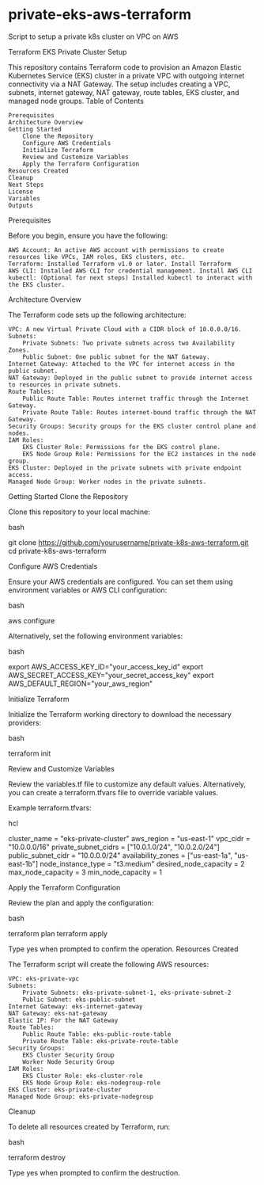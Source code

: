 # private-eks-aws-terraform
Script to setup a private k8s cluster on VPC on AWS

Terraform EKS Private Cluster Setup

This repository contains Terraform code to provision an Amazon Elastic Kubernetes Service (EKS) cluster in a private VPC with outgoing internet connectivity via a NAT Gateway. The setup includes creating a VPC, subnets, internet gateway, NAT gateway, route tables, EKS cluster, and managed node groups.
Table of Contents

    Prerequisites
    Architecture Overview
    Getting Started
        Clone the Repository
        Configure AWS Credentials
        Initialize Terraform
        Review and Customize Variables
        Apply the Terraform Configuration
    Resources Created
    Cleanup
    Next Steps
    License
    Variables
    Outputs

Prerequisites

Before you begin, ensure you have the following:

    AWS Account: An active AWS account with permissions to create resources like VPCs, IAM roles, EKS clusters, etc.
    Terraform: Installed Terraform v1.0 or later. Install Terraform
    AWS CLI: Installed AWS CLI for credential management. Install AWS CLI
    kubectl: (Optional for next steps) Installed kubectl to interact with the EKS cluster.

Architecture Overview

The Terraform code sets up the following architecture:

    VPC: A new Virtual Private Cloud with a CIDR block of 10.0.0.0/16.
    Subnets:
        Private Subnets: Two private subnets across two Availability Zones.
        Public Subnet: One public subnet for the NAT Gateway.
    Internet Gateway: Attached to the VPC for internet access in the public subnet.
    NAT Gateway: Deployed in the public subnet to provide internet access to resources in private subnets.
    Route Tables:
        Public Route Table: Routes internet traffic through the Internet Gateway.
        Private Route Table: Routes internet-bound traffic through the NAT Gateway.
    Security Groups: Security groups for the EKS cluster control plane and nodes.
    IAM Roles:
        EKS Cluster Role: Permissions for the EKS control plane.
        EKS Node Group Role: Permissions for the EC2 instances in the node group.
    EKS Cluster: Deployed in the private subnets with private endpoint access.
    Managed Node Group: Worker nodes in the private subnets.

Getting Started
Clone the Repository

Clone this repository to your local machine:

bash

git clone https://github.com/yourusername/private-k8s-aws-terraform.git
cd private-k8s-aws-terraform

Configure AWS Credentials

Ensure your AWS credentials are configured. You can set them using environment variables or AWS CLI configuration:

bash

aws configure

Alternatively, set the following environment variables:

bash

export AWS_ACCESS_KEY_ID="your_access_key_id"
export AWS_SECRET_ACCESS_KEY="your_secret_access_key"
export AWS_DEFAULT_REGION="your_aws_region"

Initialize Terraform

Initialize the Terraform working directory to download the necessary providers:

bash

terraform init

Review and Customize Variables

Review the variables.tf file to customize any default values. Alternatively, you can create a terraform.tfvars file to override variable values.

Example terraform.tfvars:

hcl

cluster_name          = "eks-private-cluster"
aws_region            = "us-east-1"
vpc_cidr              = "10.0.0.0/16"
private_subnet_cidrs  = ["10.0.1.0/24", "10.0.2.0/24"]
public_subnet_cidr    = "10.0.0.0/24"
availability_zones    = ["us-east-1a", "us-east-1b"]
node_instance_type    = "t3.medium"
desired_node_capacity = 2
max_node_capacity     = 3
min_node_capacity     = 1

Apply the Terraform Configuration

Review the plan and apply the configuration:

bash

terraform plan
terraform apply

Type yes when prompted to confirm the operation.
Resources Created

The Terraform script will create the following AWS resources:

    VPC: eks-private-vpc
    Subnets:
        Private Subnets: eks-private-subnet-1, eks-private-subnet-2
        Public Subnet: eks-public-subnet
    Internet Gateway: eks-internet-gateway
    NAT Gateway: eks-nat-gateway
    Elastic IP: For the NAT Gateway
    Route Tables:
        Public Route Table: eks-public-route-table
        Private Route Table: eks-private-route-table
    Security Groups:
        EKS Cluster Security Group
        Worker Node Security Group
    IAM Roles:
        EKS Cluster Role: eks-cluster-role
        EKS Node Group Role: eks-nodegroup-role
    EKS Cluster: eks-private-cluster
    Managed Node Group: eks-private-nodegroup

Cleanup

To delete all resources created by Terraform, run:

bash

terraform destroy

Type yes when prompted to confirm the destruction.
